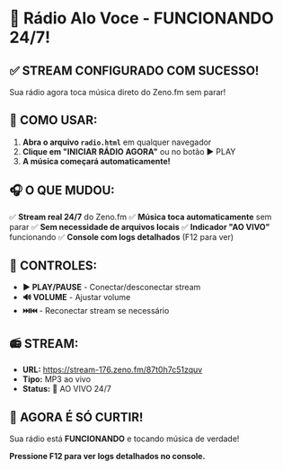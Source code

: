 # 🎵 Rádio Alo Voce - FUNCIONANDO 24/7!

## ✅ STREAM CONFIGURADO COM SUCESSO!

Sua rádio agora toca música direto do Zeno.fm sem parar!

## 🚀 COMO USAR:

1. **Abra o arquivo `radio.html`** em qualquer navegador
2. **Clique em "INICIAR RÁDIO AGORA"** ou no botão ▶️ PLAY
3. **A música começará automaticamente!**

## 🎧 O QUE MUDOU:

✅ **Stream real 24/7** do Zeno.fm
✅ **Música toca automaticamente** sem parar
✅ **Sem necessidade de arquivos locais**
✅ **Indicador "AO VIVO"** funcionando
✅ **Console com logs detalhados** (F12 para ver)

## 🔧 CONTROLES:

- **▶️ PLAY/PAUSE** - Conectar/desconectar stream
- **🔊 VOLUME** - Ajustar volume
- **⏭️⏮️** - Reconectar stream se necessário

## 📻 STREAM:

- **URL:** https://stream-176.zeno.fm/87t0h7c51zquv
- **Tipo:** MP3 ao vivo
- **Status:** 🔴 AO VIVO 24/7

## 🎯 AGORA É SÓ CURTIR!

Sua rádio está **FUNCIONANDO** e tocando música de verdade!

**Pressione F12 para ver logs detalhados no console.** 